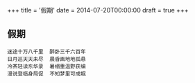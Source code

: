 +++
title = '假期'
date = 2014-07-20T00:00:00
draft = true
+++
## 假期

```text
迷途十万八千里  醉卧三千六百年
日月巡天天未尽  晨昏画地地孤悬
冷茶轻读东华录  暑榻重温野获编
漫说登临身局促  不知梦里可成眠
```
